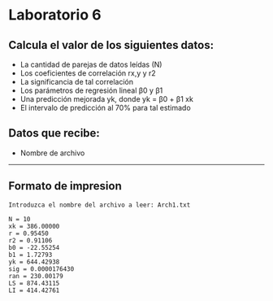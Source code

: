 # Laboratorio 6

## Calcula el valor de los siguientes datos: ##
* La cantidad de parejas de datos leídas (N)
* Los coeficientes de correlación rx,y y r2
* La significancia de tal correlación
* Los parámetros de regresión lineal β0 y β1
* Una predicción mejorada yk, donde yk = β0 + β1 xk
* El intervalo de predicción al 70% para tal estimado
&nbsp;

## Datos que recibe: ##
* Nombre de archivo

- - - -
## Formato de impresion ##
```
Introduzca el nombre del archivo a leer: Arch1.txt

N = 10
xk = 386.00000
r = 0.95450
r2 = 0.91106
b0 = -22.55254
b1 = 1.72793
yk = 644.42938
sig = 0.0000176430
ran = 230.00179
LS = 874.43115
LI = 414.42761
```
